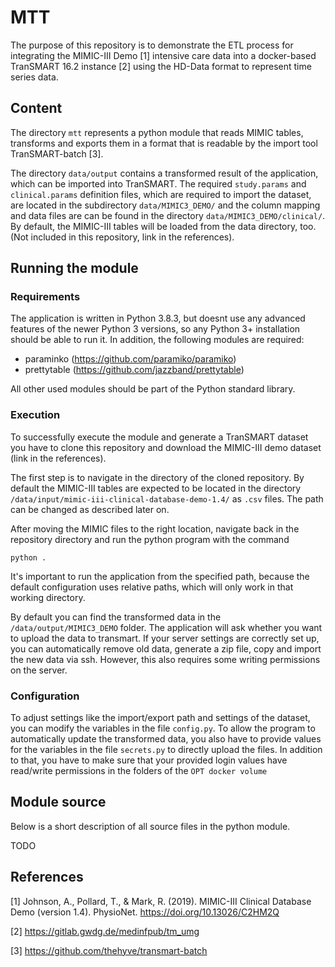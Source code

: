 # MTT

The purpose of this repository is to demonstrate the ETL process for integrating the MIMIC-III Demo [1] intensive care data into a docker-based TranSMART 16.2 instance [2] using the HD-Data format to represent time series data.

## Content
The directory `mtt` represents a python module that reads MIMIC tables, transforms and exports them in a format that is readable by the import tool TranSMART-batch [3].

The directory `data/output` contains a transformed result of the application, which can be imported into TranSMART. The required `study.params` and `clinical.params` definition files, which are required to import the dataset, are located in the subdirectory `data/MIMIC3_DEMO/` and the column mapping and data files are can be found in the directory `data/MIMIC3_DEMO/clinical/`. By default, the MIMIC-III tables will be loaded from the data directory, too. (Not included in this repository, link in the references).

## Running the module

### Requirements
The application is written in Python 3.8.3, but doesnt use any advanced features of the newer Python 3 versions, so any Python 3+ installation should be able to run it.
In addition, the following modules are required:
* paraminko (https://github.com/paramiko/paramiko)
* prettytable (https://github.com/jazzband/prettytable)

All other used modules should be part of the Python standard library.

### Execution
To successfully execute the module and generate a TranSMART dataset you have to clone this repository and download the MIMIC-III demo dataset (link in the references).

The first step is to navigate in the directory of the cloned repository.
By default the MIMIC-III tables are expected to be located in the directory `/data/input/mimic-iii-clinical-database-demo-1.4/` as `.csv` files. The path can be changed as described later on.

After moving the MIMIC files to the right location, navigate back in the repository directory and run the python program with the command

```python .```

It's important to run the application from the specified path, because the default configuration uses relative paths, which will only work in that working directory.

By default you can find the transformed data in the `/data/output/MIMIC3_DEMO` folder.
The application will ask whether you want to upload the data to transmart. If your server settings are correctly set up, you can automatically remove old data, generate a zip file, copy and import the new data via ssh. However, this also requires some writing permissions on the server.

### Configuration
To adjust settings like the import/export path and settings of the dataset, you can modify the variables in the file `config.py`. To allow the program to automatically update the transformed data, you also have to provide values for the variables in the file `secrets.py` to directly upload the files. In addition to that, you have to make sure that your provided login values have read/write permissions in the folders of the `OPT docker volume`

## Module source
Below is a short description of all source files in the python module.

TODO

## References
[1] Johnson, A., Pollard, T., & Mark, R. (2019). MIMIC-III Clinical Database Demo (version 1.4). PhysioNet. https://doi.org/10.13026/C2HM2Q

[2] https://gitlab.gwdg.de/medinfpub/tm_umg

[3] https://github.com/thehyve/transmart-batch